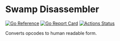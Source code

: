 # Swamp Disassembler

[![Go Reference](https://pkg.go.dev/badge/github.com/swamp/disassembler.svg)](https://pkg.go.dev/github.com/swamp/disassembler)
[![Go Report Card](https://goreportcard.com/badge/github.com/swamp/disassembler)](https://goreportcard.com/report/github.com/swamp/disassembler)
[![Actions Status](https://github.com/swamp/disassembler/workflows/Go/badge.svg)](https://github.com/swamp/disassembler/actions)

Converts opcodes to human readable form.
